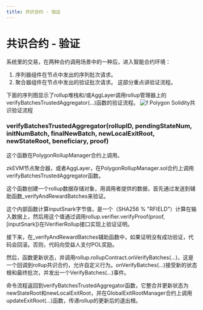```yaml
---
title: 共识合约 - 验证
---
```


# 共识合约 - 验证

系统里的交易，在两种合约调用场景中的一种后，进入智能合约环境：

1. 序列器组件在节点中发出的序列批次请求。
2. 聚合器组件在节点中发出的验证批次请求。
这部分重点讲验证流程。

下面的序列图显示了rollup堆栈和/或AggLayer调用rollup管理器上的verifyBatchesTrustedAggregator(...)函数的验证流程。
![f](https://docs.polygon.technology/img/cdk/high-level-architecture/verification-flow.png)
Polygon Solidity共识验证流程

### verifyBatchesTrustedAggregator(rollupID, pendingStateNum, initNumBatch, finalNewBatch, newLocalExitRoot, newStateRoot, beneficiary, proof)

这个函数在PolygonRollupManager合约上调用。

zkEVM节点聚合器，或者AggLayer，在PolygonRollupManager.sol合约上调用verifyBatchesTrustedAggregator函数。

这个函数创建一个rollup数据存储对象，用调用者提供的数据，首先通过发送到辅助函数_verifyAndRewardBatches来验证。

这个内部函数计算inputSnark字节值，是一个（SHA256 % "RFIELD"）计算在输入数据上，然后用这个值通过调用rollup.verifier.verifyProof(proof, [inputSnark])在IVerifierRollup接口实现上验证证明。

接下来，在_verifyAndRewardBatches辅助函数中，如果证明没有成功验证，代码会回滚。否则，代码向受益人支付POL奖励。

然后，函数更新状态，并调用rollup.rollupContract.onVerifyBatches(...)，这是一个回调到rollup共识合约，允许自定义行为。onVerifyBatches(...)接受新的状态根和最终批次，并发出一个VerifyBatches(...)事件。

命令流程返回到verifyBatchesTrustedAggregator函数，它整合并更新状态为newStateRoot和newLocalExitRoot，并在GlobalExitRootManager合约上调用updateExitRoot(...)函数，传递rollup的更新后的退出根。